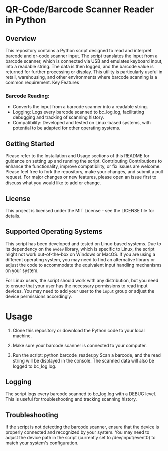 # QR-Code/Barcode Scanner Reader in Python
## Overview

This repository contains a Python script designed to read and interpret barcode and qr-code scanner input. The script translates the input from a barcode scanner, which is connected via USB and emulates keyboard input, into a readable string. The data is then logged, and the barcode value is returned for further processing or display. This utility is particularly useful in retail, warehousing, and other environments where barcode scanning is a common requirement.
Key Features

### Barcode Reading: 
- Converts the input from a barcode scanner into a readable string.
- Logging: Logs every barcode scanned to bc_log.log, facilitating debugging and tracking of scanning history.
- Compatibility: Developed and tested on Linux-based systems, with potential to be adapted for other operating systems.

## Getting Started

Please refer to the Installation and Usage sections of this README for guidance on setting up and running the script.
Contributing
Contributions to enhance the functionality, improve compatibility, or fix issues are welcome. Please feel free to fork the repository, 
make your changes, and submit a pull request. For major changes or new features, please open an issue first to discuss what you would like to add or change.

## License

This project is licensed under the MIT License - see the LICENSE file for details.

## Supported Operating Systems

This script has been developed and tested on Linux-based systems. Due to its dependency on the `evdev` library, which is specific to Linux, the script might not work out-of-the-box on Windows or MacOS. If you are using a different operating system, you may need to find an alternative library or adjust the code to accommodate the equivalent input handling mechanisms on your system.

For Linux users, the script should work with any distribution, but you need to ensure that your user has the necessary permissions to read input devices. You may need to add your user to the `input` group or adjust the device permissions accordingly.

# Usage

1) Clone this repository or download the Python code to your local machine.

2) Make sure your barcode scanner is connected to your computer.

3) Run the script:
python barcode_reader.py
Scan a barcode, and the read string will be displayed in the console.
The scanned data will also be logged to bc_log.log.

## Logging

The script logs every barcode scanned to bc_log.log with a DEBUG level. This is useful for troubleshooting and tracking scanning history.

## Troubleshooting

If the script is not detecting the barcode scanner, ensure that the device is properly connected and recognized by your system. You may need to adjust the device path in the script (currently set to /dev/input/event0) to match your system's configuration.
